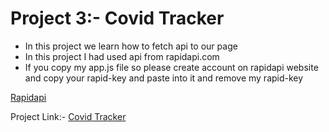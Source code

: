 # Project 3:- Covid Tracker

* In this project we learn how to fetch api to our page
* In this project I had used api from rapidapi.com
* If you copy my app.js file so please create account on rapidapi website and copy your rapid-key and paste into it and remove my rapid-key

<a href="https://rapidapi.com/Gramzivi/api/covid-19-data">Rapidapi</a>

Project Link:- <a href="https://Covid-Tracker.deependra09.repl.co">Covid Tracker</a>
